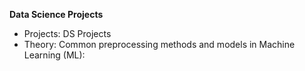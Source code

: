 **Data Science Projects**
- Projects: DS Projects
- Theory: Common preprocessing methods and models in Machine Learning (ML):